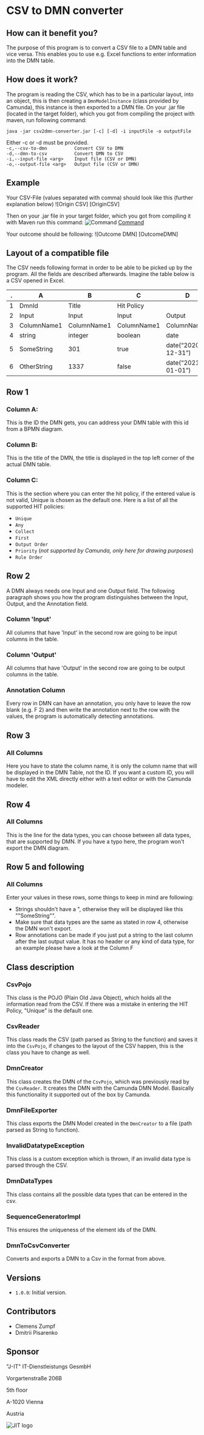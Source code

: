 # CSV to DMN converter
## How can it benefit you?
The purpose of this program is to convert a CSV file to a DMN table and vice versa. This enables you to use e.g. Excel functions to enter information into the DMN table.

## How does it work?
The program is reading the CSV, which has to be in a particular layout, into an object, this is then creating a `DmnModelInstance` (class provided by Camunda), this instance is then exported to a DMN file.
On your .jar file (located in the target folder), which you got from compiling the project with maven, run following command:

`java -jar csv2dmn-converter.jar [-c] [-d] -i inputFile -o outputFile`

Either -c or -d must be provided.\
`-c,--csv-to-dmn          Convert CSV to DMN`\
`-d,--dmn-to-csv          Convert DMN to CSV`\
`-i,--input-file <arg>    Input file (CSV or DMN)`\
`-o,--output-file <arg>   Output file (CSV or DMN)`

## Example
Your CSV-File (values separated with comma) should look like this (further explanation below)
![Origin CSV] [OriginCSV]

Then on your .jar file in your target folder, which you got from compiling it with Maven run this command:
![Command] [Command]

Your outcome should be following:
![Outcome DMN] [OutcomeDMN]


## Layout of a compatible file

The CSV needs following format in order to be able to be picked up by the program. All the fields are described afterwards.
Imagine the table below is a CSV opened in Excel.

. | A | B | C | D | E | F | G
--- | --- | --- | --- | --- |--- |--- |---
1 | DmnId | Title | Hit Policy |  |  |  |  
2 | Input | Input | Input | Output | Output | |   
3 | ColumnName1 | ColumnName1 | ColumnName1 | ColumnName1 | ColumnName1 |  | 
4 | string | integer | boolean | date | double |  |  
5 | SomeString | 301 | true | date(“2020-12-31”) | 12.01 | CommentsHere |  
6 | OtherString | 1337 | false | date(“2021-01-01”) | 123.45 | CommentsHere |

## Row 1
### Column A:
This is the ID the DMN gets, you can address your DMN table with this id from a BPMN diagram.

### Column B:
This is the title of the DMN, the title is displayed in the top left corner of the actual DMN table.

### Column C:
This is the section where you can enter the hit policy, if the entered value is not valid, Unique is chosen as the default one.
Here is a list of all the supported HIT policies:
* `Unique`
* `Any`
* `Collect`
* `First`
* `Output Order`
* `Priority` (*not supported by Camunda, only here for drawing purposes*)
* `Rule Order`

## Row 2
A DMN always needs one Input and one Output field. The following paragraph shows you how the program distinguishes between the Input, Output, and the Annotation field.
### Column 'Input'
All columns that have 'Input' in the second row are going to be input columns in the table.

### Column 'Output'
All columns that have 'Output' in the second row are going to be output columns in the table.

### Annotation Column
Every row in DMN can have an annotation, you only have to leave the row blank (e.g. F 2) and then write the annotation next to the row with the values, the program is automatically detecting annotations.

## Row 3
### All Columns
Here you have to state the column name, it is only the column name that will be displayed in the DMN Table, not the ID.
If you want a custom ID, you will have to edit the XML directly either with a text editor or with the Camunda modeler.

## Row 4
### All Columns
This is the line for the data types, you can choose between all data types, that are supported by DMN. 
If you have a typo here, the program won't export the DMN diagram.

## Row 5 and following
### All Columns
Enter your values in these rows, some things to keep in mind are following:
* Strings shouldn't have a ", otherwise they will be displayed like this ""SomeString"".
* Make sure that data types are the same as stated in row 4, otherwise the DMN won't export.
* Row annotations can be made if you just put a string to the last column after the last output value. It has no header or any kind of data type, for an example please have a look at the Column F

## Class description
### CsvPojo
This class is the POJO (Plain Old Java Object), which holds all the information read from the CSV.
If there was a mistake in entering the HIT Policy, "Unique" is the default one.

### CsvReader
This class reads the CSV (path parsed as String to the function) and saves it into the `CsvPojo`, if changes to the layout of the CSV happen, this is the class you have to change as well.

### DmnCreator
This class creates the DMN of the `CsvPojo`, which was previously read by the `CsvReader`. It creates the DMN with the Camunda DMN Model. Basically this functionality it supported out of the box by Camunda.

### DmnFileExporter
This class exports the DMN Model created in the `DmnCreator` to a file (path parsed as String to function).

### InvalidDatatypeException
This class is a custom exception which is thrown, if an invalid data type is parsed through the CSV.

### DmnDataTypes
This class contains all the possible data types that can be entered in the csv.

### SequenceGeneratorImpl
This ensures the uniqueness of the element ids of the DMN.

### DmnToCsvConverter
Converts and exports a DMN to a Csv in the format from above.

## Versions
* `1.0.0`: Initial version.

## Contributors
* Clemens Zumpf
* Dmitrii Pisarenko

## Sponsor
"J-IT" IT-Dienstleistungs GesmbH

Vorgartenstraße 206B

5th floor

A-1020 Vienna

Austria

![JIT logo][logo]

[logo]: docs/jit_logo.png "JIT Logo"
[origin-csv]: docs/OriginCSV.PNG "Origin CSV"
[command]: docs/Command.PNG "Origin CSV"
[outcome-dmn]: docs/OutcomeDMN.PNG "Origin CSV"
